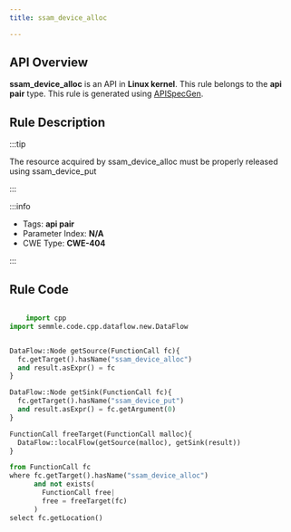 ```yaml
---
title: ssam_device_alloc

---
```



## API Overview
**ssam_device_alloc** is an API in **Linux kernel**. This rule belongs to the **api pair** type. This rule is generated using [APISpecGen](../../tools/APISpecGen).
## Rule Description

:::tip

The resource acquired by ssam_device_alloc must be properly released using ssam_device_put

:::

:::info

- Tags: **api pair**
- Parameter Index: **N/A**
- CWE Type: **CWE-404**

:::

## Rule Code
```python

    import cpp
import semmle.code.cpp.dataflow.new.DataFlow


DataFlow::Node getSource(FunctionCall fc){
  fc.getTarget().hasName("ssam_device_alloc")
  and result.asExpr() = fc
}

DataFlow::Node getSink(FunctionCall fc){
  fc.getTarget().hasName("ssam_device_put")
  and result.asExpr() = fc.getArgument(0)
}

FunctionCall freeTarget(FunctionCall malloc){
  DataFlow::localFlow(getSource(malloc), getSink(result))
}

from FunctionCall fc
where fc.getTarget().hasName("ssam_device_alloc")
      and not exists(
        FunctionCall free| 
        free = freeTarget(fc)
      )
select fc.getLocation()

    
```
